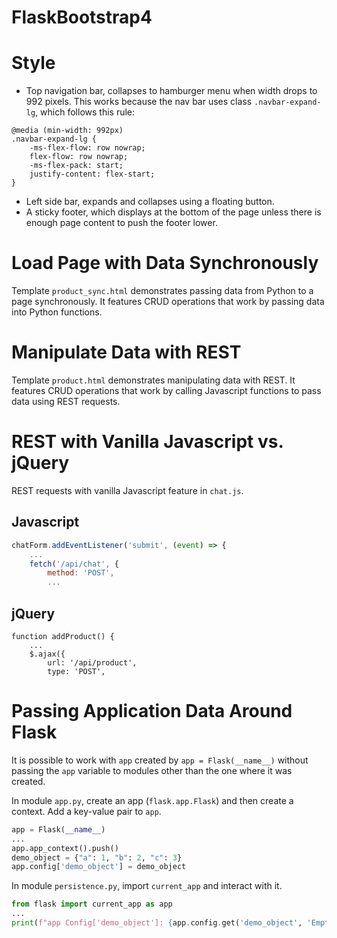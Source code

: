 # FlaskBootstrap4

# Style

* Top navigation bar, collapses to hamburger menu when width drops to 992 pixels. This works because the nav bar uses class `.navbar-expand-lg`, which follows this rule:

```
@media (min-width: 992px)
.navbar-expand-lg {
    -ms-flex-flow: row nowrap;
    flex-flow: row nowrap;
    -ms-flex-pack: start;
    justify-content: flex-start;
}
```

* Left side bar, expands and collapses using a floating button. 
* A sticky footer, which displays at the bottom of the page unless there is enough page content to push the footer lower.


# Load Page with Data Synchronously

Template `product_sync.html` demonstrates passing data from Python to a page synchronously. It features CRUD operations that work by passing data into Python functions.

# Manipulate Data with REST

Template `product.html` demonstrates manipulating data with REST. It features CRUD operations that work by calling Javascript functions to pass data using REST requests.

# REST with Vanilla Javascript vs. jQuery

REST requests with vanilla Javascript feature in `chat.js`. 

## Javascript

```Javascript
chatForm.addEventListener('submit', (event) => {
    ...
    fetch('/api/chat', {
        method: 'POST',
        ...
```

## jQuery

```jQuery
function addProduct() {
    ...
    $.ajax({
        url: '/api/product',
        type: 'POST',
```

# Passing Application Data Around Flask

It is possible to work with `app` created by `app = Flask(__name__)` without passing the `app` variable to modules other than the one where it was created. 

In module `app.py`, create an app (`flask.app.Flask`) and then create a context. Add a key-value pair to `app`.
```Python
app = Flask(__name__)
...
app.app_context().push()
demo_object = {"a": 1, "b": 2, "c": 3}
app.config['demo_object'] = demo_object
```

In module `persistence.py`, import `current_app` and interact with it.

```Python
from flask import current_app as app
...
print(f"app Config['demo_object']: {app.config.get('demo_object', 'Empty')}")
```








# 
